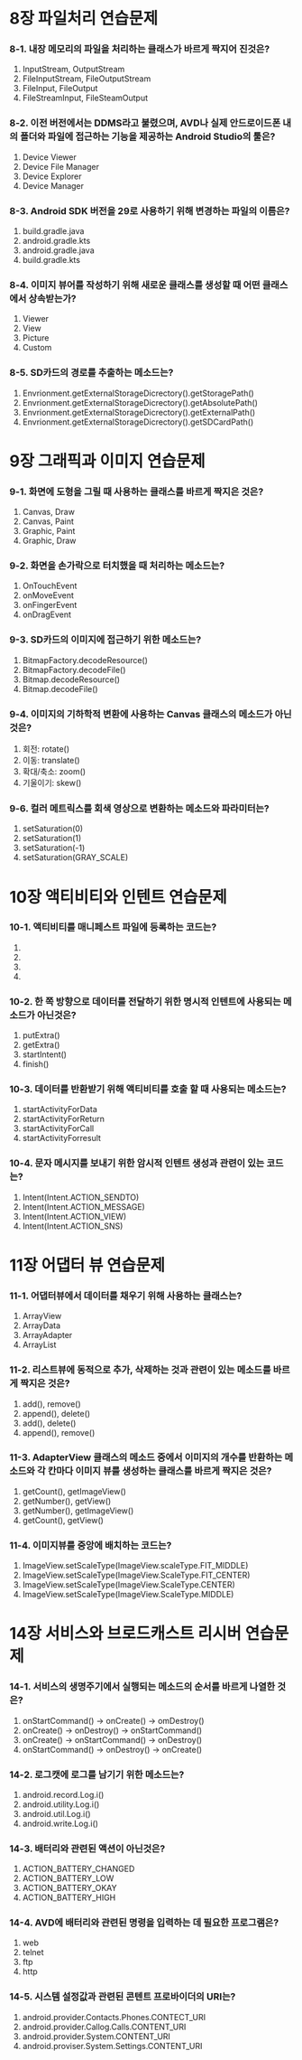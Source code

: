 # 8장 파일처리 연습문제

### 8-1. 내장 메모리의 파일을 처리하는 클래스가 바르게 짝지어 진것은?
1. InputStream, OutputStream
2. FileInputStream, FileOutputStream
3. FileInput, FileOutput
4. FileStreamInput, FileSteamOutput

### 8-2. 이전 버전에서는 DDMS라고 불렸으며, AVD나 실제 안드로이드폰 내의 폴더와 파일에 접근하는 기능을 제공하는 Android Studio의 툴은?
1. Device Viewer
2. Device File Manager
3. Device Explorer
4. Device Manager

### 8-3. Android SDK 버전을 29로 사용하기 위해 변경하는 파일의 이름은?
1. build.gradle.java
2. android.gradle.kts
3. android.gradle.java
4. build.gradle.kts

### 8-4. 이미지 뷰어를 작성하기 위해 새로운 클래스를 생성할 때 어떤 클래스에서 상속받는가?
1. Viewer
2. View
3. Picture
4. Custom

### 8-5. SD카드의 경로를 추출하는 메소드는?
1. Envrionment.getExternalStorageDicrectory().getStoragePath()
2. Envrionment.getExternalStorageDicrectory().getAbsolutePath()
3. Envrionment.getExternalStorageDicrectory().getExternalPath()
4. Envrionment.getExternalStorageDicrectory().getSDCardPath()

# 9장 그래픽과 이미지 연습문제

### 9-1. 화면에 도형을 그릴 때 사용하는 클래스를 바르게 짝지은 것은?
1. Canvas, Draw
2. Canvas, Paint
3. Graphic, Paint
4. Graphic, Draw

### 9-2. 화면을 손가락으로 터치했을 때 처리하는 메소드는?
1. OnTouchEvent
2. onMoveEvent
3. onFingerEvent
4. onDragEvent

### 9-3. SD카드의 이미지에 접근하기 위한 메소드는?
1. BitmapFactory.decodeResource()
2. BitmapFactory.decodeFile()
3. Bitmap.decodeResource()
4. Bitmap.decodeFile()

### 9-4. 이미지의 기하학적 변환에 사용하는 Canvas 클래스의 메소드가 아닌 것은?
1. 회전: rotate()
2. 이동: translate()
3. 확대/축소: zoom()
4. 기울이기: skew()

### 9-6. 컬러 메트릭스를 회색 영상으로 변환하는 메소드와 파라미터는?
1. setSaturation(0)
2. setSaturation(1)
3. setSaturation(-1)
4. setSaturation(GRAY_SCALE)

# 10장 액티비티와 인텐트 연습문제

### 10-1. 액티비티를 매니페스트 파일에 등록하는 코드는?
1. <activity android:type = ".MyActivity" />
2. <activity android:name = ".MyActivity" />
3. <activity android:class = ".Myactivity" />
4. <activity android:apps = ".Myactivity" />

### 10-2. 한 쪽 방향으로 데이터를 전달하기 위한 명시적 인텐트에 사용되는 메소드가 아닌것은?
1. putExtra()
2. getExtra()
3. startIntent()
4. finish()

### 10-3. 데이터를 반환받기 위해 액티비티를 호출 할 때 사용되는 메소드는?
1. startActivityForData
2. startActivityForReturn
3. startActivityForCall
4. startActivityForresult

### 10-4. 문자 메시지를 보내기 위한 암시적 인텐트 생성과 관련이 있는 코드는?
1. Intent(Intent.ACTION_SENDTO)
2. Intent(Intent.ACTION_MESSAGE)
3. Intent(Intent.ACTION_VIEW)
4. Intent(Intent.ACTION_SNS)

# 11장 어댑터 뷰 연습문제

### 11-1. 어댑터뷰에서 데이터를 채우기 위해 사용하는 클래스는?
1. ArrayView<T>
2. ArrayData<T>
3. ArrayAdapter<T>
4. ArrayList<T>

### 11-2. 리스트뷰에 동적으로 추가, 삭제하는 것과 관련이 있는 메소드를 바르게 짝지은 것은?
1. add(), remove()
2. append(), delete()
3. add(), delete()
4. append(), remove()

### 11-3. AdapterView 클래스의 메소드 중에서 이미지의 개수를 반환하는 메소드와 각 칸마다 이미지 뷰를 생성하는 클래스를 바르게 짝지은 것은?
1. getCount(), getImageView()
2. getNumber(), getView()
3. getNumber(), getImageView()
4. getCount(), getView()

### 11-4. 이미지뷰를 중앙에 배치하는 코드는?
1. ImageView.setScaleType(ImageView.scaleType.FIT_MIDDLE)
2. ImageView.setScaleType(ImageView.ScaleType.FIT_CENTER)
3. ImageView.setScaleType(ImageView.ScaleType.CENTER)
4. ImageView.setScaleType(ImageView.ScaleType.MIDDLE)

# 14장 서비스와 브로드캐스트 리시버 연습문제

### 14-1. 서비스의 생명주기에서 실행되는 메소드의 순서를 바르게 나열한 것은?
1. onStartCommand() -> onCreate() -> omDestroy()
2. onCreate() -> onDestroy() -> onStartCommand()
3. onCreate() -> onStartCommand() -> onDestroy()
4. onStartCommand() -> onDestroy() -> onCreate()

### 14-2. 로그캣에 로그를 남기기 위한 메소드는?
1. android.record.Log.i()
2. android.utility.Log.i()
3. android.util.Log.i()
4. android.write.Log.i()

### 14-3. 배터리와 관련된 액션이 아닌것은?
1. ACTION_BATTERY_CHANGED
2. ACTION_BATTERY_LOW
3. ACTION_BATTERY_OKAY
4. ACTION_BATTERY_HIGH

### 14-4. AVD에 배터리와 관련된 명령을 입력하는 데 필요한 프로그램은?
1. web
2. telnet
3. ftp
4. http

### 14-5. 시스템 설정값과 관련된 콘텐트 프로바이더의 URI는?
1. android.provider.Contacts.Phones.CONTECT_URI
2. android.provider.Callog.Calls.CONTENT_URI
3. android.provider.System.CONTENT_URI
4. android.proviser.System.Settings.CONTENT_URI
